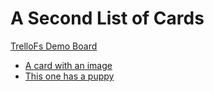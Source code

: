# A Second List of Cards

[TrelloFs Demo Board](../README.md)

- [A card with an image](A_card_with_an_image.md)
- [This one has a puppy](This_one_has_a_puppy.md)